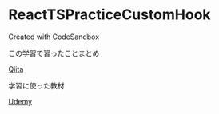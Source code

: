 # ReactTSPracticeCustomHook
Created with CodeSandbox

この学習で習ったことまとめ

[Qiita](https://qiita.com/ychrshk-kbc/private/d6ff8b39363255ee6240)

学習に使った教材

[Udemy](https://udemy.com/course/react_stepup/learn/lecture/24823648)
